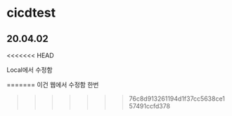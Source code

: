 # cicdtest

## 20.04.02
<<<<<<< HEAD

Local에서 수정함

=======
이건 웹에서 수정함
한번 
>>>>>>> 76c8d913261194d1f37cc5638ce157491ccfd378
